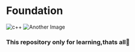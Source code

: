 # Foundation
![c++](https://www.vikingsoftware.com/wp-content/uploads/2024/02/C-2.png) ![Another Image](https://camo.githubusercontent.com/f6f812a57fc746f0ddf22c708e18280d5334fd20a57823c285784faea4c632f5/68747470733a2f2f6e69786f732e6f72672f6c6f676f2f6e69786f732d6c6f676f2d6f6e6c792d68697265732e706e67)



### This repository only for learning,thats all🙂
